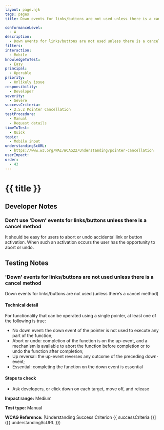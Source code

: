 ```yaml
---
layout: page.njk
tags: pages
title: Down events for links/buttons are not used unless there is a cancel method

conformanceLevel:
  - A
description:
  - Down events for links/buttons are not used unless there is a cancel method
filters:
interaction:
  - Mobile
knowledgeToTest:
  - Easy
principal:
  - Operable
priority:
  - Unlikely issue
responsibility:
  - Developer
severity:
  - Severe
successCriteria:
  - 2.5.2 Pointer Cancellation
testProcedure:
  - Manual
  - Request details
timeToTest:
  - Quick
topic:
  - Mobile input
understandingScURL:
  - https://www.w3.org/WAI/WCAG22/Understanding/pointer-cancellation
userImpact:
order:
  - 43
---
```


# {{ title }}

## Developer Notes

### Don’t use 'Down' events for links/buttons unless there is a cancel method

It should be easy for users to abort or undo accidental link or button activation. When such an activation occurs the user has the opportunity to abort or undo.

## Testing Notes

### 'Down' events for links/buttons are not used unless there is a cancel method

Down events for links/buttons are not used (unless there’s a cancel method)

#### Technical detail

For functionality that can be operated using a single pointer, at least one of the following is true:

- No down event: the down event of the pointer is not used to execute any part of the function;
- Abort or undo: completion of the function is on the up-event, and a mechanism is available to abort the function before completion or to undo the function after completion;
- Up reversal: the up-event reverses any outcome of the preceding down-event;
- Essential: completing the function on the down event is essential

#### Steps to check

- Ask developers, or click down on each target, move off, and release

**Impact range:** Medium

**Test type:** Manual

**WCAG Reference:** [Understanding Success Criterion {{ successCriteria }}]({{ understandingScURL }})

